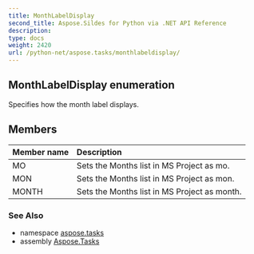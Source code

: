 ```yaml
---
title: MonthLabelDisplay
second_title: Aspose.Sildes for Python via .NET API Reference
description: 
type: docs
weight: 2420
url: /python-net/aspose.tasks/monthlabeldisplay/
---
```


## MonthLabelDisplay enumeration

Specifies how the month label displays.

## Members
| Member name | Description |
| :- | :- |
|MO|Sets the Months list in MS Project as mo.|
|MON|Sets the Months list in MS Project as mon.|
|MONTH|Sets the Months list in MS Project as month.|

### See Also

* namespace [aspose.tasks](/tasks/python-net/aspose.tasks/)
* assembly [Aspose.Tasks](/tasks/python-net/)

